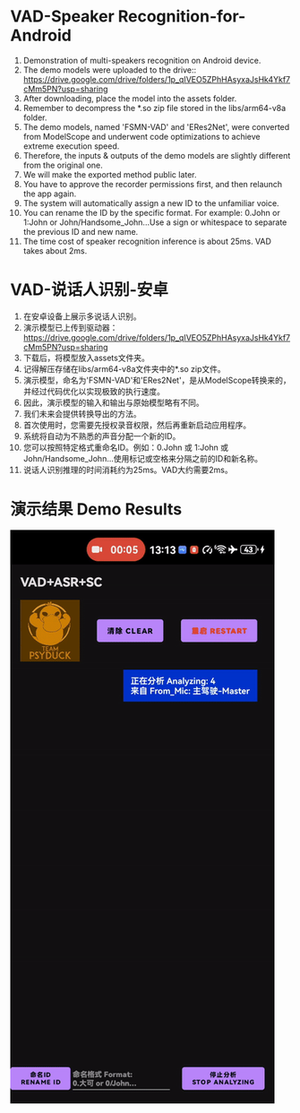 # VAD-Speaker Recognition-for-Android

1. Demonstration of multi-speakers recognition on Android device.
2. The demo models were uploaded to the drive:: https://drive.google.com/drive/folders/1p_qIVEO5ZPhHAsyxaJsHk4Ykf7cMm5PN?usp=sharing
3. After downloading, place the model into the assets folder.
4. Remember to decompress the *.so zip file stored in the libs/arm64-v8a folder.
5. The demo models, named 'FSMN-VAD' and 'ERes2Net', were converted from ModelScope and underwent code optimizations to achieve extreme execution speed.
6. Therefore, the inputs & outputs of the demo models are slightly different from the original one.
7. We will make the exported method public later.
8. You have to approve the recorder permissions first, and then relaunch the app again.
9. The system will automatically assign a new ID to the unfamiliar voice.
10. You can rename the ID by the specific format. For example: 0.John or 1:John or John/Handsome_John...Use a sign or whitespace to separate the previous ID and new name.
11. The time cost of speaker recognition inference is about 25ms. VAD takes about 2ms.
# VAD-说话人识别-安卓
1. 在安卓设备上展示多说话人识别。
2. 演示模型已上传到驱动器：https://drive.google.com/drive/folders/1p_qIVEO5ZPhHAsyxaJsHk4Ykf7cMm5PN?usp=sharing
3. 下载后，将模型放入assets文件夹。
4. 记得解压存储在libs/arm64-v8a文件夹中的*.so zip文件。
5. 演示模型，命名为'FSMN-VAD'和'ERes2Net'，是从ModelScope转换来的，并经过代码优化以实现极致的执行速度。
6. 因此，演示模型的输入和输出与原始模型略有不同。
7. 我们未来会提供转换导出的方法。
8. 首次使用时，您需要先授权录音权限，然后再重新启动应用程序。
9. 系统将自动为不熟悉的声音分配一个新的ID。
10. 您可以按照特定格式重命名ID。例如：0.John 或 1:John 或 John/Handsome_John...使用标记或空格来分隔之前的ID和新名称。
11. 说话人识别推理的时间消耗约为25ms。VAD大约需要2ms。
# 演示结果 Demo Results
![Demo Animation](https://github.com/DakeQQ/VAD-Speaker-Recognition-for-Android/blob/main/vad_sr.gif?raw=true)
